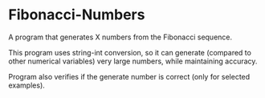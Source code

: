 # Fibonacci-Numbers

A program that generates X numbers from the Fibonacci sequence.

This program uses string-int conversion, so it can generate (compared to other numerical variables) very large numbers, while maintaining accuracy.

Program also verifies if the generate number is correct (only for selected examples).
